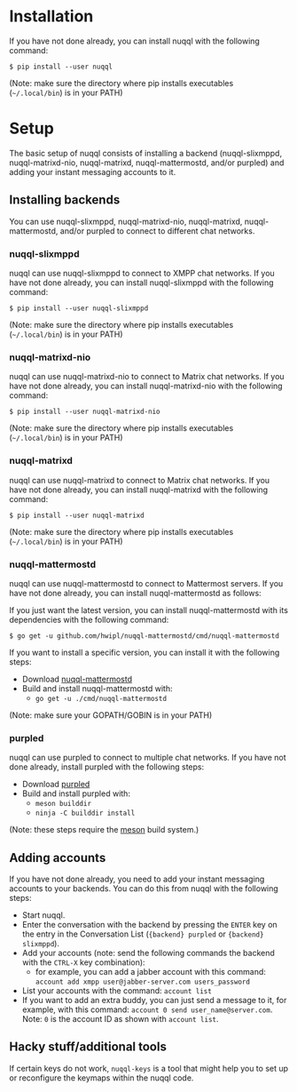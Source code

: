 # Installation

If you have not done already, you can install nuqql with the following command:

```console
$ pip install --user nuqql
```

(Note: make sure the directory where pip installs executables (`~/.local/bin`)
is in your PATH)

# Setup

The basic setup of nuqql consists of installing a backend (nuqql-slixmppd,
nuqql-matrixd-nio, nuqql-matrixd, nuqql-mattermostd, and/or purpled) and adding
your instant messaging accounts to it.

## Installing backends

You can use nuqql-slixmppd, nuqql-matrixd-nio, nuqql-matrixd,
nuqql-mattermostd, and/or purpled to connect to different chat networks.

### nuqql-slixmppd

nuqql can use nuqql-slixmppd to connect to XMPP chat networks. If you have not
done already, you can install nuqql-slixmppd with the following command:

```console
$ pip install --user nuqql-slixmppd
```

(Note: make sure the directory where pip installs executables (`~/.local/bin`)
is in your PATH)

### nuqql-matrixd-nio

nuqql can use nuqql-matrixd-nio to connect to Matrix chat networks. If you have
not done already, you can install nuqql-matrixd-nio with the following command:

```console
$ pip install --user nuqql-matrixd-nio
```

(Note: make sure the directory where pip installs executables (`~/.local/bin`)
is in your PATH)

### nuqql-matrixd

nuqql can use nuqql-matrixd to connect to Matrix chat networks. If you have not
done already, you can install nuqql-matrixd with the following command:

```console
$ pip install --user nuqql-matrixd
```

(Note: make sure the directory where pip installs executables (`~/.local/bin`)
is in your PATH)

### nuqql-mattermostd

nuqql can use nuqql-mattermostd to connect to Mattermost servers. If you have
not done already, you can install nuqql-mattermostd as follows:

If you just want the latest version, you can install nuqql-mattermostd with its
dependencies with the following command:

```console
$ go get -u github.com/hwipl/nuqql-mattermostd/cmd/nuqql-mattermostd
```

If you want to install a specific version, you can install it with the
following steps:

* Download [nuqql-mattermostd](https://github.com/hwipl/nuqql-mattermostd)
* Build and install nuqql-mattermostd with:
  * `go get -u ./cmd/nuqql-mattermostd`

(Note: make sure your GOPATH/GOBIN is in your PATH)

### purpled

nuqql can use purpled to connect to multiple chat networks. If you have not
done already, install purpled with the following steps:

* Download [purpled](https://github.com/hwipl/purpled)
* Build and install purpled with:
  * `meson builddir`
  * `ninja -C builddir install`

(Note: these steps require the [meson](https://mesonbuild.com/) build system.)

## Adding accounts

If you have not done already, you need to add your instant messaging accounts
to your backends. You can do this from nuqql with the following steps:

* Start nuqql.
* Enter the conversation with the backend by pressing the `ENTER` key
  on the entry in the Conversation List (`{backend} purpled` or `{backend}
  slixmppd`).
* Add your accounts (note: send the following commands the backend with the
  `CTRL-X` key combination):
  * for example, you can add a jabber account with this command:
    `account add xmpp user@jabber-server.com users_password`
* List your accounts with the command: `account list`
* If you want to add an extra buddy, you can just send a message to it, for
  example, with this command: `account 0 send user_name@server.com`. Note: `0`
  is the account ID as shown with `account list`.

## Hacky stuff/additional tools

If certain keys do not work, `nuqql-keys` is a tool that might help you to
set up or reconfigure the keymaps within the nuqql code.
